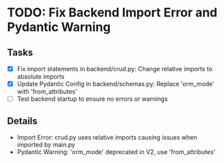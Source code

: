 # TODO: Fix Backend Import Error and Pydantic Warning

## Tasks
- [x] Fix import statements in backend/crud.py: Change relative imports to absolute imports
- [x] Update Pydantic Config in backend/schemas.py: Replace 'orm_mode' with 'from_attributes'
- [ ] Test backend startup to ensure no errors or warnings

## Details
- Import Error: crud.py uses relative imports causing issues when imported by main.py
- Pydantic Warning: 'orm_mode' deprecated in V2, use 'from_attributes'
